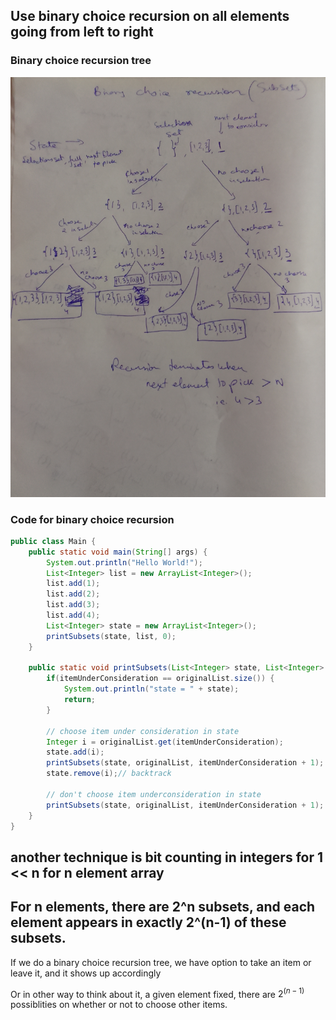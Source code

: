 

## Use binary choice recursion on all elements going from left to right

### Binary choice recursion tree

![binary choice recursion](images/binary_choice.jpg)

### Code for binary choice recursion

```java
public class Main {
    public static void main(String[] args) {
        System.out.println("Hello World!");
        List<Integer> list = new ArrayList<Integer>();
        list.add(1);
        list.add(2);
        list.add(3);
        list.add(4);
        List<Integer> state = new ArrayList<Integer>();
        printSubsets(state, list, 0);
    }
    
    public static void printSubsets(List<Integer> state, List<Integer> originalList, int itemUnderConsideration) {
        if(itemUnderConsideration == originalList.size()) {
            System.out.println("state = " + state);
            return;
        }
        
        // choose item under consideration in state
        Integer i = originalList.get(itemUnderConsideration);
        state.add(i);
        printSubsets(state, originalList, itemUnderConsideration + 1);
        state.remove(i);// backtrack
        
        // don't choose item underconsideration in state
        printSubsets(state, originalList, itemUnderConsideration + 1);
    }
}
```

## another technique is bit counting in integers for 1 << n for n element array

## For n elements, there are 2^n subsets, and each element appears in exactly 2^(n-1) of these subsets.

If we do a binary choice recursion tree, we have option to take an item or leave it, and it shows up accordingly

Or in other way to think about it, a given element fixed, there are $2^(n-1)$ possiblities on whether or not to choose other items.

